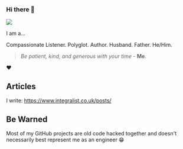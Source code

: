 ### Hi there 👋

![](https://media.giphy.com/media/PlyUFbzqM6lnwmB4dW/giphy.gif)

I am a... 

Compassionate Listener. Polyglot. Author. Husband. Father. He/Him.

> _Be patient, kind, and generous with your time_ - **Me**.

❤️

## Articles

I write: https://www.integralist.co.uk/posts/

## Be Warned

Most of my GitHub projects are old code hacked together and doesn't necessarily best represent me as an engineer :grin:

<!--
**Integralist/Integralist** is a ✨ _special_ ✨ repository because its `README.md` (this file) appears on your GitHub profile.

Here are some ideas to get you started:

- 🔭 I’m currently working on ...
- 🌱 I’m currently learning ...
- 👯 I’m looking to collaborate on ...
- 🤔 I’m looking for help with ...
- 💬 Ask me about ...
- 📫 How to reach me: ...
- 😄 Pronouns: ...
- ⚡ Fun fact: ...
-->
